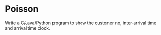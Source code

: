 # Poisson
Write a C/Java/Python program to show the customer no, inter-arrival time and arrival time clock.
